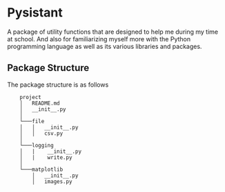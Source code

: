 # Pysistant 

A package of utility functions that are designed to help me during my time at school. 
And also for familiarizing myself more with the Python programming language as well as
its various libraries and packages.

## Package Structure

The package structure is as follows

```
    project
    │   README.md
    │   __init__.py    
    │
    └───file
    │   │   __init__.py
    │   │   csv.py
    │
    └───logging
    │   |    __init__.py
    │   |    write.py
    │      
    └───matplotlib
        │   __init__.py
        │   images.py
```